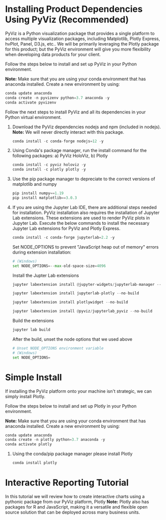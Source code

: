 # Installing Product Dependencies Using PyViz (Recommended)
 PyViz is a Python visualization package that provides a single platform to access multiple visualization packages, including Matplotlib, Plotly Express, hvPlot, Panel, D3.js, etc.. We will be primarily leveraging the Plotly package for this product; but the PyViz environment will give you more flexibility when developing data products for your client.

Follow the steps below to install and set up PyViz in your Python environment.

**Note:** Make sure that you are using your conda environment that has anaconda installed. Create a new environment by using:

```python
conda update anaconda
conda create -n pyvizenv python=3.7 anaconda -y
conda activate pyvizenv
```
Follow the next steps to install PyViz and all its dependencies in your Python virtual environment.

1. Download the PyViz dependencies nodejs and npm (included in nodejs). **Note:** We will never directly interact with this package.
    ```python
    conda install -c conda-forge nodejs=12 -y
    ```

2. Using Conda's package manager, run the install command for the following packages: a) PyViz HoloViz, b) Plotly

    ```python
    conda install -c pyviz holoviz -y
    conda install -c plotly plotly -y

    ```
3. Use the pip package manager to depreciate to the correct versions of matplotlib and numpy
    ```python
    pip install numpy==1.19
    pip install matplotlib==3.0.3
    ```
4. If you are using the Jupyter Lab IDE, there are additional steps needed for installation. PyViz installation also requires the installation of Jupyter Lab extensions. These extensions are used to render PyViz plots in Jupyter Lab. Execute the below commands to install the necessary Jupyter Lab extensions for PyViz and Plotly Express.

    ```python
    conda install -c conda-forge jupyterlab=2.2 -y
    ```
    Set NODE_OPTIONS to prevent "JavaScript heap out of memory" errors during extension installation:
    ```python
    # (Windows)
    set NODE_OPTIONS=--max-old-space-size=4096
    ```
    Install the Jupter Lab extensions
    ```python
    jupyter labextension install @jupyter-widgets/jupyterlab-manager --no-build

    jupyter labextension install jupyterlab-plotly --no-build

    jupyter labextension install plotlywidget --no-build

    jupyter labextension install @pyviz/jupyterlab_pyviz --no-build
    ```
    Build the extensions
    ```python
    jupyter lab build
    ```
    After the build, unset the node options that we used above
    ```python
    # Unset NODE_OPTIONS environment variable
    # (Windows)
    set NODE_OPTIONS=
    ```
# Simple Install
If installing the PyViz platform onto your machine isn't strategic, we can simply install Plotly.

Follow the steps below to install and set up Plotly in your Python environment.

**Note:** Make sure that you are using your conda environment that has anaconda installed. Create a new environment by using:

```python
conda update anaconda
conda create -n plotly python=3.7 anaconda -y
conda activate plotly
```
1. Using the conda/pip package manager please install Plotly
    ``` python
    conda install plotly
    ```
# Interactive Reporting Tutorial
In this tutorial we will review how to create interactive charts using a pythonic package from our PyViz platform, Plotly 
    **Note:** Plotly also has packages for R and JavaScript, making it a versatile and flexible open source solution that can be deployed across many business units.